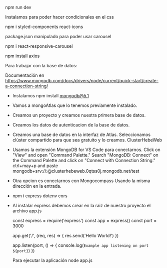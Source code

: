 npm run dev

Instalamos para poder hacer condicionales en el css

npm i styled-components react-icons

package.json manipulado para poder usar carousel

npm i react-responsive-carousel

npm install axios

Para trabajar con la base de datos:

Documentación en https://www.mongodb.com/docs/drivers/node/current/quick-start/create-a-connection-string/

- Instalamos npm install mongodb@5.1
- Vamos a mongoAtlas que lo tenemos previamente instalado.
- Creamos un proyecto y creamos nuestra primera base de datos.
- Creamos los datos de autenticacion de la base de datos.
- Creamos una base de datos en la interfaz de Atlas.
  Seleccionamos clúster compartido para que sea gratuito y lo creamos. ClusterHebeWeb
- Usamos la extensión MongoDB for VS Code para conectarnos.
  Click on "View" and open "Command Palette."
  Search "MongoDB: Connect" on the Command Palette and click on "Connect with Connection String." ctrl+may+p
  and paste mongodb+srv://<username>:<password>@clusterhebeweb.0qtss0j.mongodb.net/test

- Otra opcion es conectarnos con Mongocompass
  Usando la misma dirección en la entrada.

- npm i express dotenv cors
- Al instalar express debemos crear en la raiz de nuestro proyecto el archivo app.js

  const express = require('express')
  const app = express()
  const port = 3000

  app.get('/', (req, res) => {
  res.send('Hello World!')
  })

  app.listen(port, () => {
  console.log(`Example app listening on port ${port}`)
  })

  Para ejecutar la aplicación node app.js
